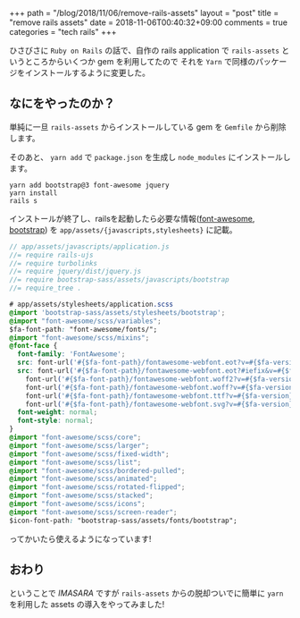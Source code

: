 +++
path = "/blog/2018/11/06/remove-rails-assets"
layout = "post"
title = "remove rails assets"
date = 2018-11-06T00:40:32+09:00
comments = true
categories = "tech rails"
+++

ひさびさに `Ruby on Rails` の話で、自作の rails application で `rails-assets` というところからいくつか gem を利用してたので
それを `Yarn` で同様のパッケージをインストールするように変更した。

## なにをやったのか？

単純に一旦 `rails-assets` からインストールしている gem を `Gemfile` から削除します。

そのあと、 `yarn add` で `package.json` を生成し `node_modules` にインストールします。

```console
yarn add bootstrap@3 font-awesome jquery
yarn install
rails s
```

インストールが終了し、railsを起動したら必要な情報([font-awesome](https://blog.zerokol.com/2018/06/ruby-on-rails-yarn-font-awesome-in.html), [bootstrap](https://qiita.com/fuqda/items/c5756b8f56dcc238c110)) を `app/assets/{javascripts,stylesheets}` に記載。

```javascript
// app/assets/javascripts/application.js
//= require rails-ujs
//= require turbolinks
//= require jquery/dist/jquery.js
//= require bootstrap-sass/assets/javascripts/bootstrap
//= require_tree .
```

```css
# app/assets/stylesheets/application.scss
@import 'bootstrap-sass/assets/stylesheets/bootstrap';
@import "font-awesome/scss/variables";
$fa-font-path: "font-awesome/fonts/";
@import "font-awesome/scss/mixins";
@font-face {
  font-family: 'FontAwesome';
  src: font-url('#{$fa-font-path}/fontawesome-webfont.eot?v=#{$fa-version}');
  src: font-url('#{$fa-font-path}/fontawesome-webfont.eot?#iefix&v=#{$fa-version}') format('embedded-opentype'),
    font-url('#{$fa-font-path}/fontawesome-webfont.woff2?v=#{$fa-version}') format('woff2'),
    font-url('#{$fa-font-path}/fontawesome-webfont.woff?v=#{$fa-version}') format('woff'),
    font-url('#{$fa-font-path}/fontawesome-webfont.ttf?v=#{$fa-version}') format('truetype'),
    font-url('#{$fa-font-path}/fontawesome-webfont.svg?v=#{$fa-version}#fontawesomeregular') format('svg');
  font-weight: normal;
  font-style: normal;
}
@import "font-awesome/scss/core";
@import "font-awesome/scss/larger";
@import "font-awesome/scss/fixed-width";
@import "font-awesome/scss/list";
@import "font-awesome/scss/bordered-pulled";
@import "font-awesome/scss/animated";
@import "font-awesome/scss/rotated-flipped";
@import "font-awesome/scss/stacked";
@import "font-awesome/scss/icons";
@import "font-awesome/scss/screen-reader";
$icon-font-path: "bootstrap-sass/assets/fonts/bootstrap";
```

ってかいたら使えるようになっています!

## おわり

ということで *IMASARA* ですが `rails-assets` からの脱却ついでに簡単に `yarn` を利用した assets の導入をやってみました!
